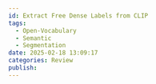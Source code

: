 ```yaml
---
id: Extract Free Dense Labels from CLIP
tags:
  - Open-Vocabulary
  - Semantic
  - Segmentation
date: 2025-02-18 13:09:17
categories: Review
publish:
---
```

